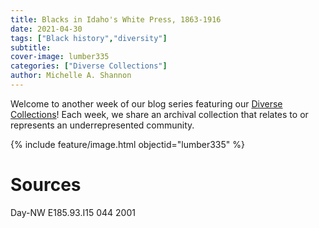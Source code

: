 ```yaml
---
title: Blacks in Idaho's White Press, 1863-1916
date: 2021-04-30
tags: ["Black history","diversity"]
subtitle: 
cover-image: lumber335
categories: ["Diverse Collections"]
author: Michelle A. Shannon
---
```


Welcome to another week of our blog series featuring our [Diverse Collections](https://harvester.lib.uidaho.edu//series/diversecollections.html)! Each week, we share an archival collection that relates to or represents an underrepresented community.

{% include feature/image.html objectid="lumber335" %}

# Sources

Day-NW E185.93.I15 044 2001